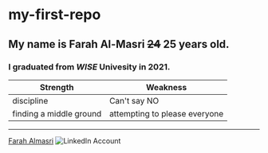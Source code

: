 # my-first-repo

 ## My name is **Farah** **Al-Masri**  ~~24~~ 25 years old. 
 ### I graduated from *WISE* Univesity in 2021.
 
| Strength | Weakness |
|-----|-----|
|discipline|Can't say NO|
|finding a middle ground|attempting to please everyone|

___


[Farah Almasri](https://www.linkedin.com/in/farah-almasri/) 
![LinkedIn Account](https://www.iconfinder.com/icons/834713/linkedin_icon/png/64)
